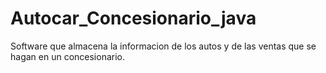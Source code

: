 # Autocar_Concesionario_java
Software que almacena la informacion de los autos y de las ventas que se hagan en un concesionario.
